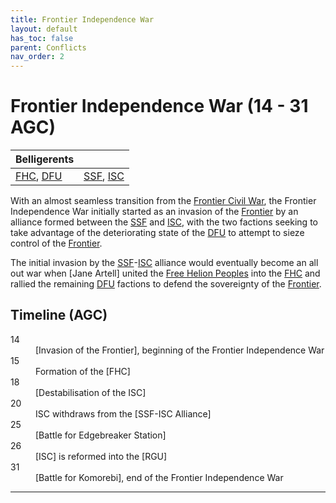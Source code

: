 ```yaml
---
title: Frontier Independence War
layout: default
has_toc: false
parent: Conflicts
nav_order: 2
---
```


# Frontier Independence War (14 - 31 AGC)

| Belligerents |              |
|:-------------|:-------------|
| [FHC], [DFU] | [SSF], [ISC] |

With an almost seamless transition from the [Frontier Civil War], the Frontier Independence War initially started as an invasion of the [Frontier] by an alliance formed between the [SSF] and [ISC], with the two factions seeking to take advantage of the deteriorating state of the [DFU] to attempt to sieze control of the [Frontier].

The initial invasion by the [SSF]-[ISC] alliance would eventually become an all out war when [Jane Artell] united the [Free Helion Peoples](../../factions/fhc.html) into the [FHC] and rallied the remaining [DFU] factions to defend the sovereignty of the [Frontier].

## Timeline (AGC)
<dl>
    <dt>14</dt><dd>[Invasion of the Frontier], beginning of the Frontier Independence War</dd>
    <dt>15</dt><dd>Formation of the [FHC]</dd>
    <dt>18</dt><dd>[Destabilisation of the ISC]</dd>
    <dt>20</dt><dd>ISC withdraws from the [SSF-ISC Alliance]</dd>
    <dt>25</dt><dd>[Battle for Edgebreaker Station]</dd>
    <dt>26</dt><dd>[ISC] is reformed into the [RGU]</dd>
    <dt>31</dt><dd>[Battle for Komorebi], end of the Frontier Independence War</dd>
</dl>

----

[DFU]: ../../factions/dfu.html
[FHC]: ../../factions/fhc.html
[SSF]: ../../factions/ssf.html
[ISC]: ../../factions/isc.html

[Frontier Civil War]: ./frontier_civil_war.html

[Frontier]: ../../systems/
